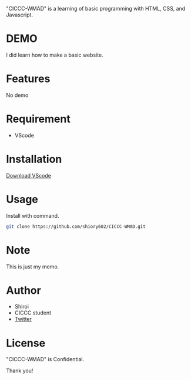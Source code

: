 "CICCC-WMAD" is a learning of basic programming with HTML, CSS, and Javascript.
 
# DEMO
 
I did learn how to make a basic website.
 
# Features
 
No demo
 
# Requirement

* VScode
 
# Installation
 
[Download VScode](https://code.visualstudio.com/)
 
# Usage
 
Install with command.
 
```bash
git clone https://github.com/shiory602/CICCC-WMAD.git
```
 
# Note
 
This is just my memo.
 
# Author
 
* Shiroi
* CICCC student
* [Twitter](https://twitter.com/shiory602)
 
# License
 
"CICCC-WMAD" is Confidential.
 
 
Thank you!
